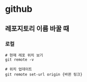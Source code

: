# github

## 레포지토리 이름 바꿀 때

### 로컬

    # 현재 레포 위치 보기
    git remote -v

    # 위치 업데이트
    git remote set-url origin {바뀐 링크}